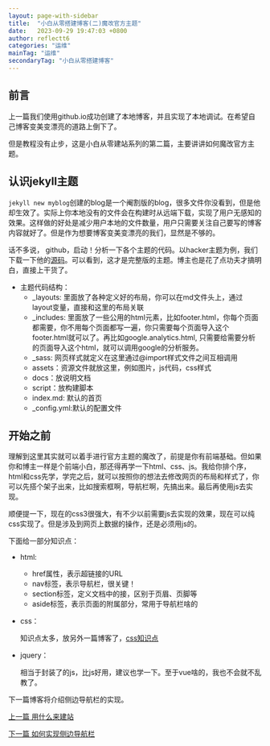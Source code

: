 ```yaml
---
layout: page-with-sidebar
title:  "小白从零搭建博客(二)魔改官方主题"
date:   2023-09-29 19:47:03 +0800
author: reflectt6
categories: "运维"
mainTag: "运维"
secondaryTag: "小白从零搭建博客"
---
```


## 前言

上一篇我们使用github.io成功创建了本地博客，并且实现了本地调试。在希望自己博客变美变漂亮的道路上倒下了。

但是教程没有止步，这是小白从零建站系列的第二篇，主要讲讲如何魔改官方主题。

## 认识jekyll主题

`jekyll new myblog`创建的blog是一个阉割版的blog，很多文件你没看到，但是他却生效了。实际上你本地没有的文件会在构建时从远端下载，实现了用户无感知的效果。这样做的好处是减少用户本地的文件数量，用户只需要关注自己要写的博客内容就好了。但是作为想要博客变美变漂亮的我们，显然是不够的。

话不多说， github，启动！分析一下各个主题的代码。以hacker主题为例，我们下载一下他的[源码](https://github.com/pages-themes/hacker)。可以看到，这才是完整版的主题。博主也是花了点功夫才搞明白，直接上干货了。

- 主题代码结构：
  - _layouts: 里面放了各种定义好的布局，你可以在md文件头上，通过layout变量，直接和这里的布局关联
  - _includes: 里面放了一些公用的html元素，比如footer.html，你每个页面都需要，你不用每个页面都写一遍，你只需要每个页面导入这个footer.html就可以了。再比如google.analytics.html, 只需要给需要分析的页面导入这个html，就可以调用google的分析服务。
  - _sass: 网页样式就定义在这里通过@import样式文件之间互相调用
  - assets：资源文件就放这里，例如图片，js代码，css样式
  - docs：放说明文档
  - script：放构建脚本
  - index.md: 默认的首页
  -  _config.yml:默认的配置文件

## 开始之前

理解到这里其实就可以着手进行官方主题的魔改了，前提是你有前端基础。但如果你和博主一样是个前端小白，那还得再学一下html、css、js。我给你排个序，html和css先学，学完之后，就可以按照你的想法去修改网页的布局和样式了，你可以先搭个架子出来，比如搜索框啊，导航栏啊，先搞出来。最后再使用js去实现。

顺便提一下，现在的css3很强大，有不少以前需要js去实现的效果，现在可以纯css实现了。但是涉及到网页上数据的操作，还是必须用js的。

下面给一部分知识点：

- html:

  - href属性，表示超链接的URL
  - nav标签，表示导航栏，很关键！
  - section标签，定义文档中的接，区别于页眉、页脚等
  - aside标签，表示页面的附属部分，常用于导航栏啥的

- css：

  知识点太多，放另外一篇博客了，[css知识点](/前端/2023/09/20/CSS基础.html)

- jquery：

  相当于封装了的js，比js好用，建议也学一下。至于vue啥的，我也不会就不乱教了。

下一篇博客将介绍侧边导航栏的实现。

[上一篇 用什么来建站](/运维/2023/09/06/小白从零搭建博客(一)用什么建站.html)

[下一篇 如何实现侧边导航栏](/运维/2023/09/30/小白从零搭建博客(三)实现侧边导航栏.html)















